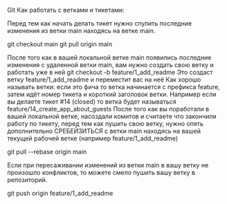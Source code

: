 Git
Как работать с ветками и тикетами:

Перед тем как начать делать тикет нужно спулить последние изменения из ветки main находясь на ветке main.

git checkout main
git pull origin main

После того как в вашей локальной ветке main появились последние изменения с удаленной ветки main, вам нужно создать свою ветку и работать уже в ней
git checkout -b feature/1_add_readme
Это создаст ветку feature/1_add_readme и переместит вас на неё
Как хорошо называть ветки: если это фича то ветка начинается с префикса feature, затем идёт номер тикета и короткий заголовок ветки. Например если вы делаете тикет #14 (closed) то ветка будет называться feature/14_create_app_about_guests
После того как вы поработали в вашей локальной ветке, насоздали комитов и считаете что закончили работу по тикету, перед тем как пушить свою ветку, нужно опять дополнительно СРЕБЕЙЗИТЬСЯ с ветки main находясь на вашей текущей рабочей ветке (например feature/1_add_readme)

git pull --rebase origin main

Если при пересаживании изменений из ветки main в вашу ветку не произошло конфликтов, то можете смело пушить вашу ветку в репозиторий.

git push origin feature/1_add_readme